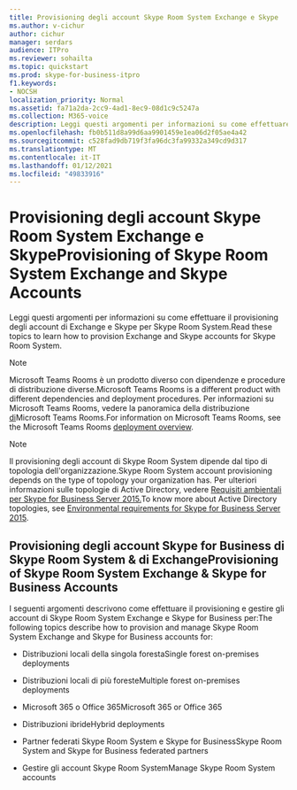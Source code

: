 ```yaml
---
title: Provisioning degli account Skype Room System Exchange e Skype
ms.author: v-cichur
author: cichur
manager: serdars
audience: ITPro
ms.reviewer: sohailta
ms.topic: quickstart
ms.prod: skype-for-business-itpro
f1.keywords:
- NOCSH
localization_priority: Normal
ms.assetid: fa71a2da-2cc9-4ad1-8ec9-08d1c9c5247a
ms.collection: M365-voice
description: Leggi questi argomenti per informazioni su come effettuare il provisioning degli account di Exchange e Skype per Skype Room System.
ms.openlocfilehash: fb0b511d8a99d6aa9901459e1ea06d2f05ae4a42
ms.sourcegitcommit: c528fad9db719f3fa96dc3fa99332a349cd9d317
ms.translationtype: MT
ms.contentlocale: it-IT
ms.lasthandoff: 01/12/2021
ms.locfileid: "49833916"
---
```

# <a name="provisioning-of-skype-room-system-exchange-and-skype-accounts"></a><span data-ttu-id="78094-103">Provisioning degli account Skype Room System Exchange e Skype</span><span class="sxs-lookup"><span data-stu-id="78094-103">Provisioning of Skype Room System Exchange and Skype Accounts</span></span>
 
<span data-ttu-id="78094-104">Leggi questi argomenti per informazioni su come effettuare il provisioning degli account di Exchange e Skype per Skype Room System.</span><span class="sxs-lookup"><span data-stu-id="78094-104">Read these topics to learn how to provision Exchange and Skype accounts for Skype Room System.</span></span> 

> [!NOTE]
> <span data-ttu-id="78094-105">Microsoft Teams Rooms è un prodotto diverso con dipendenze e procedure di distribuzione diverse.</span><span class="sxs-lookup"><span data-stu-id="78094-105">Microsoft Teams Rooms is a different product with different dependencies and deployment procedures.</span></span> <span data-ttu-id="78094-106">Per informazioni su Microsoft Teams Rooms, vedere la panoramica della distribuzione [di](room-systems-v2.md)Microsoft Teams Rooms.</span><span class="sxs-lookup"><span data-stu-id="78094-106">For information on Microsoft Teams Rooms, see the Microsoft Teams Rooms [deployment overview](room-systems-v2.md).</span></span>
  
> [!NOTE]
> <span data-ttu-id="78094-107">Il provisioning degli account di Skype Room System dipende dal tipo di topologia dell'organizzazione.</span><span class="sxs-lookup"><span data-stu-id="78094-107">Skype Room System account provisioning depends on the type of topology your organization has.</span></span> <span data-ttu-id="78094-108">Per ulteriori informazioni sulle topologie di Active Directory, vedere [Requisiti ambientali per Skype for Business Server 2015.](../../plan-your-deployment/requirements-for-your-environment/environmental-requirements.md)</span><span class="sxs-lookup"><span data-stu-id="78094-108">To know more about Active Directory topologies, see [Environmental requirements for Skype for Business Server 2015](../../plan-your-deployment/requirements-for-your-environment/environmental-requirements.md).</span></span> 
  
## <a name="provisioning-of-skype-room-system-exchange-amp-skype-for-business-accounts"></a><span data-ttu-id="78094-109">Provisioning degli account Skype for Business di Skype Room System &amp; di Exchange</span><span class="sxs-lookup"><span data-stu-id="78094-109">Provisioning of Skype Room System Exchange &amp; Skype for Business Accounts</span></span>

<span data-ttu-id="78094-110">I seguenti argomenti descrivono come effettuare il provisioning e gestire gli account di Skype Room System Exchange e Skype for Business per:</span><span class="sxs-lookup"><span data-stu-id="78094-110">The following topics describe how to provision and manage Skype Room System Exchange and Skype for Business accounts for:</span></span>
  
- <span data-ttu-id="78094-111">Distribuzioni locali della singola foresta</span><span class="sxs-lookup"><span data-stu-id="78094-111">Single forest on-premises deployments</span></span>
    
- <span data-ttu-id="78094-112">Distribuzioni locali di più foreste</span><span class="sxs-lookup"><span data-stu-id="78094-112">Multiple forest on-premises deployments</span></span>
    
- <span data-ttu-id="78094-113">Microsoft 365 o Office 365</span><span class="sxs-lookup"><span data-stu-id="78094-113">Microsoft 365 or Office 365</span></span>
    
- <span data-ttu-id="78094-114">Distribuzioni ibride</span><span class="sxs-lookup"><span data-stu-id="78094-114">Hybrid deployments</span></span>
    
- <span data-ttu-id="78094-115">Partner federati Skype Room System e Skype for Business</span><span class="sxs-lookup"><span data-stu-id="78094-115">Skype Room System and Skype for Business federated partners</span></span>
    
- <span data-ttu-id="78094-116">Gestire gli account Skype Room System</span><span class="sxs-lookup"><span data-stu-id="78094-116">Manage Skype Room System accounts</span></span>
    

